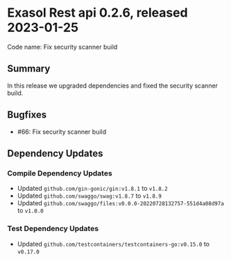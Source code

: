 # Exasol Rest api 0.2.6, released 2023-01-25

Code name: Fix security scanner build

## Summary

In this release we upgraded dependencies and fixed the security scanner build.

## Bugfixes

* #66: Fix security scanner build

## Dependency Updates

### Compile Dependency Updates

* Updated `github.com/gin-gonic/gin:v1.8.1` to `v1.8.2`
* Updated `github.com/swaggo/swag:v1.8.7` to `v1.8.9`
* Updated `github.com/swaggo/files:v0.0.0-20220728132757-551d4a08d97a` to `v1.0.0`

### Test Dependency Updates

* Updated `github.com/testcontainers/testcontainers-go:v0.15.0` to `v0.17.0`
